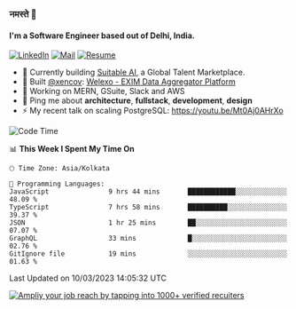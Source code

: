 ### नमस्ते 🙏

#### I'm a Software Engineer based out of Delhi, India.

[![LinkedIn](https://img.shields.io/badge/linkedin-%230077B5.svg)](https://linkedin.com/in/sambhav2612)
[![Mail](https://img.shields.io/badge/gmail-D14836)](mailto:sambhavjain2612@gmail.com)
[![Resume](https://img.shields.io/badge/resume-%23#FFFF00.svg)](https://mega.nz/file/IjA3yaoB#BFfQg1-aKva0piAd_wWs8Hf5dlnYRQ2ZkwtYwNMzBhA)

- 🏢 Currently building [Suitable AI](https://suitable.ai), a Global Talent Marketplace.
- 💅 Built [@xencov](https://github.com/xencov): [Welexo - EXIM Data Aggregator Platform](https://welexo.com)
- 🌱 Working on MERN, GSuite, Slack and AWS
- 💬 Ping me about **architecture**, **fullstack**, **development**, **design**
- ⚡️ My recent talk on scaling PostgreSQL: https://youtu.be/Mt0Aj0AHrXo

<!--START_SECTION:waka-->
![Code Time](http://img.shields.io/badge/Code%20Time-3%2C243%20hrs%2018%20mins-blue)

📊 **This Week I Spent My Time On** 

```text
🕑︎ Time Zone: Asia/Kolkata

💬 Programming Languages: 
JavaScript               9 hrs 44 mins       ████████████░░░░░░░░░░░░░   48.09 % 
TypeScript               7 hrs 58 mins       ██████████░░░░░░░░░░░░░░░   39.37 % 
JSON                     1 hr 25 mins        ██░░░░░░░░░░░░░░░░░░░░░░░   07.07 % 
GraphQL                  33 mins             █░░░░░░░░░░░░░░░░░░░░░░░░   02.76 % 
GitIgnore file           19 mins             ░░░░░░░░░░░░░░░░░░░░░░░░░   01.63 % 
```


 Last Updated on 10/03/2023 14:05:32 UTC
<!--END_SECTION:waka-->

[![Ampliy your job reach by tapping into 1000+ verified recuiters](https://user-images.githubusercontent.com/19583619/212717528-45b497fd-e886-4452-90fe-93829667bd63.png)](https://app.suitable.ai/login)

